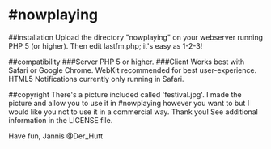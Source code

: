 \#nowplaying
==========

##installation
Upload the directory "nowplaying" on your webserver running PHP 5 (or higher). Then edit lastfm.php; it's easy as 1-2-3!

##compatibility
###Server
PHP 5 or higher.
###Client
Works best with Safari or Google Chrome. WebKit recommended for best user-experience. HTML5 Notifications currently only running in Safari.

##copyright
There's a picture included called 'festival.jpg'. I made the picture and allow you to use it in \#nowplaying however you want to but I would like you not to use it in a commercial way. Thank you!
See additional information in the LICENSE file.

Have fun, 
Jannis
@Der_Hutt
